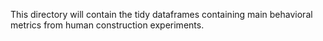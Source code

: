 This directory will contain the tidy dataframes containing main behavioral metrics from human construction experiments.